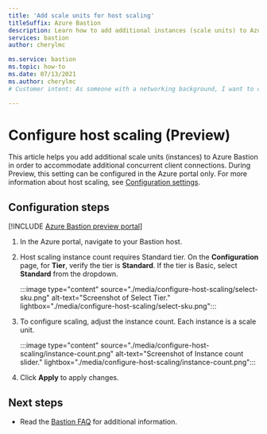 ```yaml
---
title: 'Add scale units for host scaling'
titleSuffix: Azure Bastion
description: Learn how to add additional instances (scale units) to Azure Bastion.
services: bastion
author: cherylmc

ms.service: bastion
ms.topic: how-to
ms.date: 07/13/2021
ms.author: cherylmc
# Customer intent: As someone with a networking background, I want to configure host scaling.

---
```


# Configure host scaling (Preview)

This article helps you add additional scale units (instances) to Azure Bastion in order to accommodate additional concurrent client connections. During Preview, this setting can be configured in the Azure portal only. For more information about host scaling, see [Configuration settings](configuration-settings.md#instance). 

## Configuration steps

[!INCLUDE [Azure Bastion preview portal](../../includes/bastion-preview-portal-note.md)]

1. In the Azure portal, navigate to your Bastion host.
1. Host scaling instance count requires Standard tier. On the **Configuration** page, for **Tier**, verify the tier is **Standard**. If the tier is Basic, select **Standard** from the dropdown. 

   :::image type="content" source="./media/configure-host-scaling/select-sku.png" alt-text="Screenshot of Select Tier." lightbox="./media/configure-host-scaling/select-sku.png":::
1. To configure scaling, adjust the instance count. Each instance is a scale unit.

   :::image type="content" source="./media/configure-host-scaling/instance-count.png" alt-text="Screenshot of Instance count slider." lightbox="./media/configure-host-scaling/instance-count.png":::
1. Click **Apply** to apply changes.

## Next steps

* Read the [Bastion FAQ](bastion-faq.md) for additional information.
